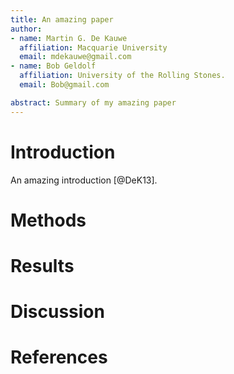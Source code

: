 ```yaml
---  
title: An amazing paper
author:
- name: Martin G. De Kauwe
  affiliation: Macquarie University
  email: mdekauwe@gmail.com
- name: Bob Geldolf
  affiliation: University of the Rolling Stones.
  email: Bob@gmail.com

abstract: Summary of my amazing paper
---  
```


# Introduction

An amazing introduction [@DeK13].


# Methods

# Results

# Discussion


# References
